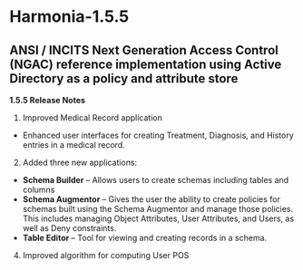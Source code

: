 # Harmonia-1.5.5 

## ANSI / INCITS Next Generation Access Control (NGAC) reference implementation using Active Directory as a policy and attribute store

**1.5.5 Release Notes**

1. Improved Medical Record application
  * Enhanced user interfaces for creating Treatment, Diagnosis, and History entries in a medical record.
2. Added three new applications:
  * **Schema Builder** – Allows users to create schemas including tables and columns
  * **Schema Augmentor** – Gives the user the ability to create policies for schemas built using the Schema Augmentor and manage those policies.   This includes managing Object Attributes, User Attributes, and Users, as well as Deny constraints.
  * **Table Editor** – Tool for viewing and creating records in a schema.
4. Improved algorithm for computing User POS
